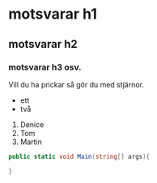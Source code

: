 # motsvarar h1

## motsvarar h2

### motsvarar h3 osv.

Vill du ha prickar så gör du med stjärnor.

* ett
* två

1. Denice
2. Tom
3. Martin 

```cs
public static void Main(string[] args){

}
```
